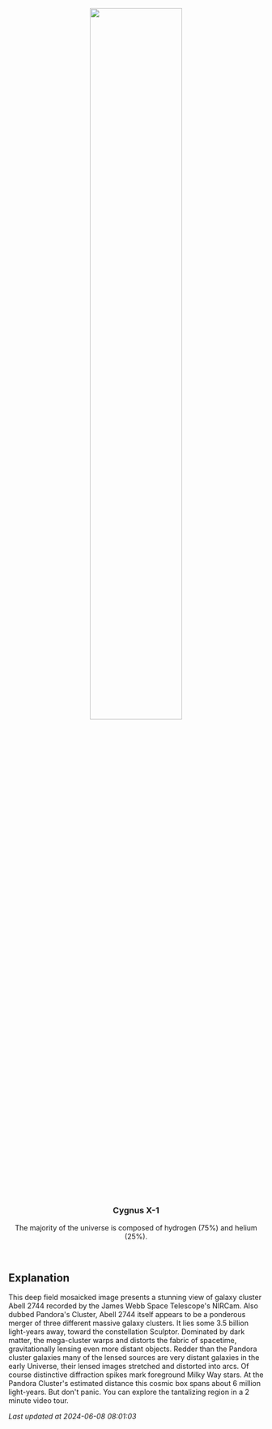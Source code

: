 <p align='center'>
    <img src='https://apod.nasa.gov/apod/image/2406/abell2744_jwst1024.png' width='60%' />
    <h3 align="center">Cygnus X-1</h3>
    <p align="center">The majority of the universe is composed of hydrogen (75%) and helium (25%).</p>
</p>
<br/>

Explanation
--
This deep field mosaicked image presents a stunning view of galaxy cluster Abell 2744 recorded by the James Webb Space Telescope's NIRCam. Also dubbed Pandora's Cluster, Abell 2744 itself appears to be a ponderous merger of three different massive galaxy clusters. It lies some 3.5 billion light-years away, toward the constellation Sculptor. Dominated by dark matter, the mega-cluster warps and distorts the fabric of spacetime, gravitationally lensing even more distant objects. Redder than the Pandora cluster galaxies many of the lensed sources are very distant galaxies in the early Universe, their lensed images stretched and distorted into arcs. Of course distinctive diffraction spikes mark foreground Milky Way stars. At the Pandora Cluster's estimated distance this cosmic box spans about 6 million light-years. But don't panic. You can explore the tantalizing region in a 2 minute video tour.


*Last updated at 2024-06-08 08:01:03*
